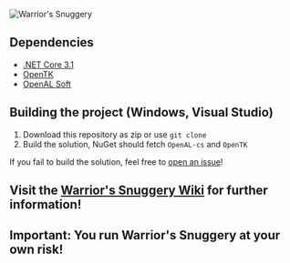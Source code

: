 ![Warrior's Snuggery](https://i.imgur.com/Is8gUOz.png)
## Dependencies
- [.NET Core 3.1](https://dotnet.microsoft.com/download/dotnet-core/3.1)
- [OpenTK](https://github.com/opentk/opentk)
- [OpenAL Soft](https://kcat.strangesoft.net/openal.html)

## Building the project (Windows, Visual Studio)
1. Download this repository as zip or use `git clone`
2. Build the solution, NuGet should fetch `OpenAL-cs` and `OpenTK`

If you fail to build the solution, feel free to [open an issue](https://github.com/abc013/WarriorsSnuggery/issues/new)!

## Visit the [Warrior's Snuggery Wiki](https://github.com/abc013/WarriorsSnuggery/wiki) for further information!
## Important: You run Warrior's Snuggery at your own risk!
